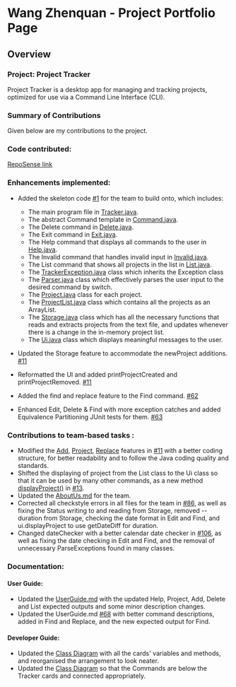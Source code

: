# Wang Zhenquan - Project Portfolio Page

## Overview
### Project: Project Tracker
Project Tracker is a desktop app for managing and tracking projects, optimized for use via a Command Line Interface (CLI).

### Summary of Contributions

Given below are my contributions to the project.

### Code contributed: 
[RepoSense link](https://nus-tic4001-ay2021s1.github.io/tp-dashboard/#breakdown=true&search=wang&sort=groupTitle&sortWithin=title&since=2020-10-09&timeframe=commit&mergegroup=&groupSelect=groupByAuthors&checkedFileTypes=docs~functional-code~test-code~other&tabOpen=true&tabType=zoom&zA=Impala36&zR=AY2021S1-TIC4001-1%2Ftp%5Bmaster%5D&zACS=167.22222222222223&zS=2020-10-09&zFS=wang&zU=2020-11-14&zMG=false&zFTF=commit&zFGS=groupByAuthors&zFR=false)

### Enhancements implemented:

- Added the skeleton code [#1](https://github.com/AY2021S1-TIC4001-1/tp/commit/ee4684caa7f413290a14b1e8d963895923384fd5) for the team to build onto, which includes:
   - The main program file in [Tracker.java](https://github.com/AY2021S1-TIC4001-1/tp/commit/ee4684caa7f413290a14b1e8d963895923384fd5#diff-7ae1edf9dcf7cac365f07a82b43d95280382f61fc5d924e8afa3b2d47529d11b).
   - The abstract Command template in [Command.java](https://github.com/AY2021S1-TIC4001-1/tp/commit/ee4684caa7f413290a14b1e8d963895923384fd5#diff-414201120759ea092bad1f0aa0f2054fbf43d788b3d5a31b1fdf356c65bd5ead).
   - The Delete command in [Delete.java](https://github.com/AY2021S1-TIC4001-1/tp/commit/ee4684caa7f413290a14b1e8d963895923384fd5#diff-2dcd348a6ccc48dada01cd0d02ce2dc79488585e4f7c165bdf5edab27a7d5cc8).
   - The Exit command in [Exit.java](https://github.com/AY2021S1-TIC4001-1/tp/commit/ee4684caa7f413290a14b1e8d963895923384fd5#diff-746aea2581586cf9644f8acbccf974e41d156cca5be1a86c5530deaa8be82928).
   - The Help command that displays all commands to the user in [Help.java](https://github.com/AY2021S1-TIC4001-1/tp/commit/ee4684caa7f413290a14b1e8d963895923384fd5#diff-b8352aac6a8e599cab0ee4bae279a790b4d039af9e7d5d5784a322043c5b0b69).
   - The Invalid command that handles invalid input in [Invalid.java](https://github.com/AY2021S1-TIC4001-1/tp/commit/ee4684caa7f413290a14b1e8d963895923384fd5#diff-cf8b4b12db25bd4ad3c39109d4b1e4d7db1a3cff11a18e71c53c98cf3945acb7).
   - The List command that shows all projects in the list in [List.java](https://github.com/AY2021S1-TIC4001-1/tp/commit/ee4684caa7f413290a14b1e8d963895923384fd5#diff-985e6a6469626c6d041dc66eead1d72126b6b143d7ba1f1d92160ccc3e2407d5).
   - The [TrackerException.java](https://github.com/AY2021S1-TIC4001-1/tp/commit/ee4684caa7f413290a14b1e8d963895923384fd5#diff-540ca5d2307b98adb471c88ce64764a7786b3c712a4c1c7d1f084f3b22bff405) class which inherits the Exception class
   - The [Parser.java](https://github.com/AY2021S1-TIC4001-1/tp/commit/ee4684caa7f413290a14b1e8d963895923384fd5#diff-452e3cc6273e299c12039559ba6b45f9dd64699e90559db124e642ebf008df36) class which effectively parses the user input to the desired command by switch.
   - The [Project.java](https://github.com/AY2021S1-TIC4001-1/tp/commit/ee4684caa7f413290a14b1e8d963895923384fd5#diff-8b0ef7b91569fd8c90186adca91e435ea2a005d1c85211305e03e119f294ede4) class for each project.
   - The [ProjectList.java](https://github.com/AY2021S1-TIC4001-1/tp/commit/ee4684caa7f413290a14b1e8d963895923384fd5#diff-b80ab90d683fcea23f6d778ac71ee12c211d70adc2a2029dc1069804368d959e) class which contains all the projects as an ArrayList.
   - The [Storage.java](https://github.com/AY2021S1-TIC4001-1/tp/commit/ee4684caa7f413290a14b1e8d963895923384fd5#diff-10a5ab8e25d5668d050a93073ab800159f2233b3fa66174e52a691c36c07b52f) class which has all the necessary functions that reads and extracts projects from the text file, and updates whenever there is a change in the in-memory project list. 
   - The [Ui.java](https://github.com/AY2021S1-TIC4001-1/tp/commit/ee4684caa7f413290a14b1e8d963895923384fd5#diff-ee0d26d21e133872bc1c37849c51db042dd0b82b33a0922c80563a26a892bb65) class which displays meaningful messages to the user.

- Updated the Storage feature to accommodate the newProject additions. [#11](https://github.com/AY2021S1-TIC4001-1/tp/pull/11/commits/e538046a550b7db985b95a4778a7501c3848de2a#diff-10a5ab8e25d5668d050a93073ab800159f2233b3fa66174e52a691c36c07b52f)
- Reformatted the UI and added printProjectCreated and printProjectRemoved. [#11](https://github.com/AY2021S1-TIC4001-1/tp/pull/11/commits/e538046a550b7db985b95a4778a7501c3848de2a#diff-ee0d26d21e133872bc1c37849c51db042dd0b82b33a0922c80563a26a892bb65)
- Added the find and replace feature to the Find command. [#62](https://github.com/AY2021S1-TIC4001-1/tp/pull/62/commits/3cf319a8001187e7106e1421d6a7224a506d8503)
- Enhanced Edit, Delete & Find with more exception catches and added Equivalence Partitioning JUnit tests for them. [#63](https://github.com/AY2021S1-TIC4001-1/tp/pull/63/commits/4333553a812bf983e76b44d5dd1c6ab36e561352)

### Contributions to team-based tasks :

- Modified the [Add](https://github.com/AY2021S1-TIC4001-1/tp/commit/e538046a550b7db985b95a4778a7501c3848de2a#diff-16e022cf43517eb4d688065d44e62cb18738c674c2ff631dace43c6912396d2f), [Project](https://github.com/AY2021S1-TIC4001-1/tp/commit/e538046a550b7db985b95a4778a7501c3848de2a#diff-9a0424312fe5c4724970952f2c3a9e2d70bd3378ae608c6bb206e79ed92f6f4f), [Replace](https://github.com/AY2021S1-TIC4001-1/tp/commit/e538046a550b7db985b95a4778a7501c3848de2a#diff-6cf4b54d4304eb6f3fc8c7c1fd3276a1f6050e26c66b71792a0993c991b409a5) features in [#11](https://github.com/AY2021S1-TIC4001-1/tp/pull/11/commits/e538046a550b7db985b95a4778a7501c3848de2a) with a better coding structure, for better readability and to follow the Java coding quality and standards.
- Shifted the displaying of project from the List class to the Ui class so that it can be used by many other commands, as a new method [displayProject()](https://github.com/AY2021S1-TIC4001-1/tp/pull/13/commits/1c333f76ad1eb2735d4a0188c2bf153af377bb68#diff-ee0d26d21e133872bc1c37849c51db042dd0b82b33a0922c80563a26a892bb65) in [#13](https://github.com/AY2021S1-TIC4001-1/tp/pull/13/commits/1c333f76ad1eb2735d4a0188c2bf153af377bb68).
- Updated the [AboutUs.md](https://github.com/AY2021S1-TIC4001-1/tp/commit/ae7bad06099dbbc153d5ce727fe5ba97136f053f) for the team.
- Corrected all checkstyle errors in all files for the team in [#86](https://github.com/AY2021S1-TIC4001-1/tp/pull/86/commits/f7c6fbfc41ecc9e4e3dc5ba4c1df49753bf5dbdd), as well as fixing the Status writing to and reading from Storage, removed --duration from Storage, checking the date format in Edit and Find, and ui.displayProject to use getDateDiff for duration.
- Changed dateChecker with a better calendar date checker in [#106](https://github.com/AY2021S1-TIC4001-1/tp/pull/106/commits/f87f0a7e98e1988ff4730598dd5523bb8e0a6adb), as well as fixing the date checking in Edit and Find, and the removal of unnecessary ParseExceptions found in many classes.

### Documentation:
#### User Guide:

- Updated the [UserGuide.md](https://github.com/AY2021S1-TIC4001-1/tp/commit/a9bb29b75980b347f1f368f48aaa88ad3a087776) with the updated Help, Project, Add, Delete and List expected outputs and some minor description changes.
- Updated the UserGuide.md [#68](https://github.com/AY2021S1-TIC4001-1/tp/pull/68/commits/1c20b5efb159b47a7eaebfa9fa1e8edde3177d08) with better command descriptions, added in Find and Replace, and the new expected output for Find.

#### Developer Guide:

- Updated the [Class Diagram](https://github.com/AY2021S1-TIC4001-1/tp/blob/9cf46ad1f0ae7dd2691c30e9ef3691b108f80f3e/docs/UML%20V2.png) with all the cards' variables and methods, and reorganised the arrangement to look neater.
- Updated the [Class Diagram](https://github.com/AY2021S1-TIC4001-1/tp/blob/ff6f9b1bed52554f0e26dc70327fbd97310a361c/docs/UML%20V2.png) so that the Commands are below the Tracker cards and connected appropriately.

